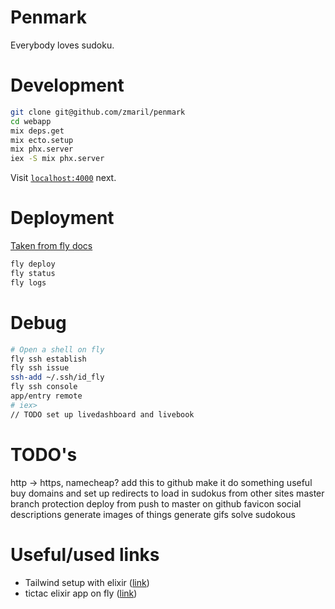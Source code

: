 # Penmark

Everybody loves sudoku.

# Development 

```sh
git clone git@github.com/zmaril/penmark
cd webapp
mix deps.get
mix ecto.setup 
mix phx.server 
iex -S mix phx.server 
```

Visit [`localhost:4000`](http://localhost:4000) next.

# Deployment 

[Taken from fly docs](https://fly.io/docs/getting-started/elixir/)
```sh
fly deploy
fly status
fly logs 
```

# Debug
``` sh
# Open a shell on fly
fly ssh establish
fly ssh issue
ssh-add ~/.ssh/id_fly
fly ssh console
app/entry remote
# iex> 
// TODO set up livedashboard and livebook
```

# TODO's 
http -> https, namecheap? 
add this to github 
make it do something useful 
buy domains and set up redirects to load in sudokus from other sites 
master branch protection 
deploy from push to master on github 
favicon 
social descriptions 
generate images of things 
generate gifs 
solve sudokous 

# Useful/used links 
* Tailwind setup with elixir ([link](https://pragmaticstudio.com/tutorials/adding-tailwind-css-to-phoenix))
* tictac elixir app on fly ([link](https://github.com/fly-apps/tictac))
